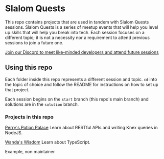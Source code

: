 # Slalom Quests

This repo contains projects that are used in tandem with Slalom Quests sessions. Slalom Quests is a series of meetup events that will help you level up skills that will help you break into tech. Each session focuses on a different topic; it is not a necessity nor a requirement to attend previous sessions to join a future one.

[Join our Discord to meet like-minded developers and attend future sessions](https://discord.gg/FcbvFQQRSp)

## Using this repo

Each folder inside this repo represents a different session and topic. `cd` into the topic of choice and follow the README for instructions on how to set up that project.

Each session begins on the `start` branch (this repo's main branch) and solutions are in the `solution` branch.

### Projects in this repo

[Perry's Potion Palace](perrys-potion-palace) Learn about RESTful APIs and writing Knex queries in NodeJS.

[Wanda's Wisdom](wandas-wisdom) Learn about TypeScript.


Example, non maintainer
